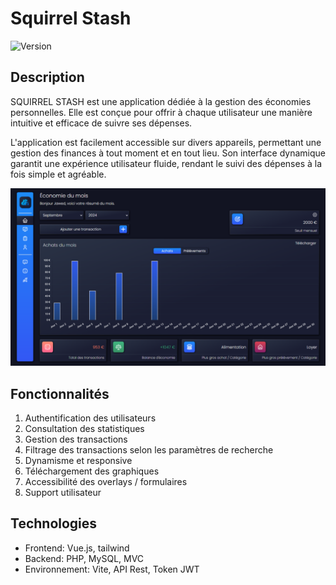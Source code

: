 # Squirrel Stash
![Version](https://img.shields.io/badge/version-1.0-blue)

## Description
SQUIRREL STASH est une application dédiée à la gestion des économies personnelles. Elle est conçue pour offrir à chaque utilisateur une manière intuitive et efficace de suivre ses dépenses.

L'application est facilement accessible sur divers appareils, permettant une gestion des finances à tout moment et en tout lieu. 
Son interface dynamique garantit une expérience utilisateur fluide, rendant le suivi des dépenses à la fois simple et agréable.

![alt text](image.png)

## Fonctionnalités

1.	Authentification des utilisateurs 
2.	Consultation des statistiques 
3.	Gestion des transactions 
4.	Filtrage des transactions selon les paramètres de recherche 
5.	Dynamisme et responsive 
6.	Téléchargement des graphiques 
7.	Accessibilité des overlays / formulaires
8.	Support utilisateur 

## Technologies

- Frontend: Vue.js, tailwind
- Backend: PHP, MySQL, MVC
- Environnement: Vite, API Rest, Token JWT
